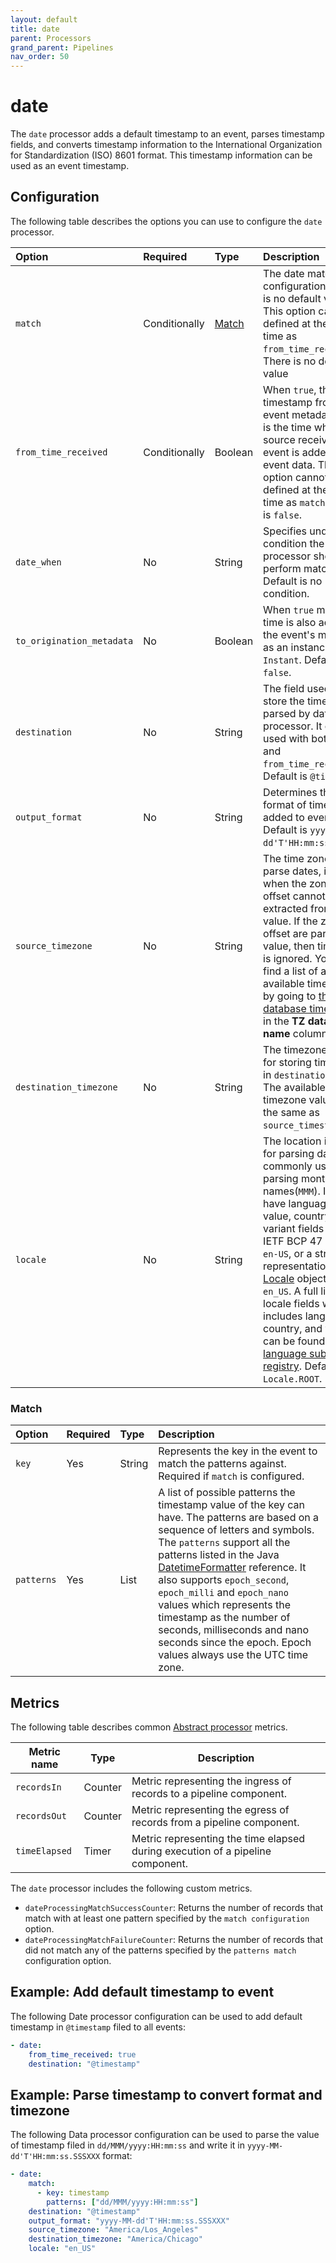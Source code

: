 ```yaml
---
layout: default
title: date
parent: Processors
grand_parent: Pipelines
nav_order: 50
---
```


# date


The `date` processor adds a default timestamp to an event, parses timestamp fields, and converts timestamp information to the International Organization for Standardization (ISO) 8601 format. This timestamp information can be used as an event timestamp.

## Configuration

The following table describes the options you can use to configure the `date` processor.

Option | Required | Type | Description
:--- | :--- | :--- | :---
`match` | Conditionally | [Match](#Match) | The date match configuration. There is no default value. This option cannot be defined at the same time as `from_time_received`.  There is no default value
`from_time_received` | Conditionally | Boolean | When `true`, the timestamp from the event metadata which is the time when source receives the event is added to event data.  This option cannot be defined at the same time as `match`. Default is `false`.
`date_when` | No | String | Specifies under what condition the `date` processor should perform matching. Default is no condition.
`to_origination_metadata` | No | Boolean | When `true` matched time is also added to the event's metadata as an instance of `Instant`. Defaults to `false`.
`destination` | No | String | The field used to store the timestamp parsed by date processor. It can be used with both `match` and `from_time_received`. Default is `@timestamp`.
`output_format` | No | String | Determines the format of timestamp added to event. Default is `yyyy-MM-dd'T'HH:mm:ss.SSSXXX`.
`source_timezone` | No | String | The time zone used to parse dates, including when the zone or offset cannot be extracted from the value. If the zone or offset are part of the value, then timezone is ignored. You can find a list of all the available timezones by going to [the list of database time zones](https://en.wikipedia.org/wiki/List_of_tz_database_time_zones#List) in the **TZ database name** column.
`destination_timezone` | No | String | The timezone used for storing timestamp in `destination` field. The available timezone values are the same as `source_timestamp`.
`locale` | No | String | The location is used for parsing dates. It's commonly used for parsing month names(`MMM`). It can have language in the value, country and variant fields using IETF BCP 47 such as `en-US`, or a string representation of the [Locale](https://docs.oracle.com/javase/8/docs/api/java/util/Locale.html) object such as `en_US`. A full list of locale fields which includes language, country, and variant can be found in [the language subtag registry](https://www.iana.org/assignments/language-subtag-registry/language-subtag-registry). Default is `Locale.ROOT`.

### Match

Option | Required | Type | Description
:--- | :--- | :--- | :---
`key` | Yes | String | Represents the key in the event to match the patterns against. Required if `match` is configured. 
`patterns` | Yes | List | A list of possible patterns the timestamp value of the key can have. The patterns are based on a sequence of letters and symbols. The `patterns` support all the patterns listed in the Java [DatetimeFormatter](https://docs.oracle.com/javase/8/docs/api/java/time/format/DateTimeFormatter.html) reference. It also supports `epoch_second`, `epoch_milli` and `epoch_nano` values which represents the timestamp as the number of seconds, milliseconds and nano seconds since the epoch. Epoch values always use the UTC time zone.

## Metrics

The following table describes common [Abstract processor](https://github.com/opensearch-project/data-prepper/blob/main/data-prepper-api/src/main/java/org/opensearch/dataprepper/model/processor/AbstractProcessor.java) metrics.

| Metric name | Type | Description |
| ------------- | ---- | -----------|
| `recordsIn` | Counter | Metric representing the ingress of records to a pipeline component. |
| `recordsOut` | Counter | Metric representing the egress of records from a pipeline component. |
| `timeElapsed` | Timer | Metric representing the time elapsed during execution of a pipeline component. |

The `date` processor includes the following custom metrics.

* `dateProcessingMatchSuccessCounter`: Returns the number of records that match with at least one pattern specified by the `match configuration` option.
* `dateProcessingMatchFailureCounter`: Returns the number of records that did not match any of the patterns specified by the `patterns match` configuration option.

## Example: Add default timestamp to event
The following Date processor configuration can be used to add default timestamp in `@timestamp` filed to all events:

```yaml
- date:
    from_time_received: true
    destination: "@timestamp"
```

## Example: Parse timestamp to convert format and timezone
The following Data processor configuration can be used to parse the value of timestamp filed in `dd/MMM/yyyy:HH:mm:ss` and write it in `yyyy-MM-dd'T'HH:mm:ss.SSSXXX` format:

```yaml
- date:
    match:
      - key: timestamp
        patterns: ["dd/MMM/yyyy:HH:mm:ss"] 
    destination: "@timestamp"
    output_format: "yyyy-MM-dd'T'HH:mm:ss.SSSXXX"
    source_timezone: "America/Los_Angeles"
    destination_timezone: "America/Chicago"
    locale: "en_US"
```
